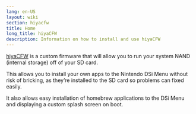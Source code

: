 ```yaml
---
lang: en-US
layout: wiki
section: hiyacfw
title: Home
long_title: hiyaCFW
description: Information on how to install and use hiyaCFW
---
```


[hiyaCFW](https://github.com/RocketRobz/hiyaCFW) is a custom firmware that will allow you to run your system NAND (internal storage) off of your SD card.

This allows you to install your own apps to the Nintendo DSi Menu without risk of bricking, as they’re installed to the SD card so problems can fixed easily.

It also allows easy installation of homebrew applications to the DSi Menu and displaying a custom splash screen on boot.
